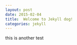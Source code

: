 ```yaml
---
layout: post
date: 2015-02-04
title:  Welcome to Jekyll dog!
categories: jekyll
---
```


this is another test
